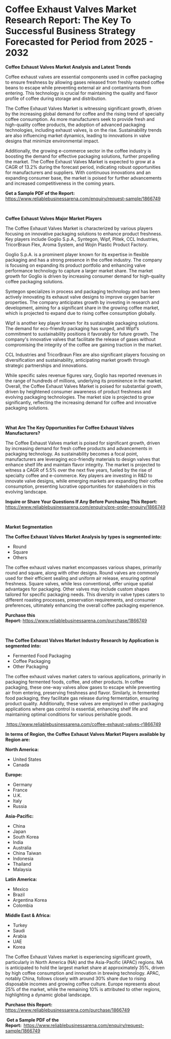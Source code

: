 <p><h1>Coffee Exhaust Valves Market Research Report: The Key To Successful Business Strategy Forecasted for Period from 2025 - 2032</h1></p><p><strong>Coffee Exhaust Valves Market Analysis and Latest Trends</strong></p>
<p><p>Coffee exhaust valves are essential components used in coffee packaging to ensure freshness by allowing gases released from freshly roasted coffee beans to escape while preventing external air and contaminants from entering. This technology is crucial for maintaining the quality and flavor profile of coffee during storage and distribution.</p><p>The Coffee Exhaust Valves Market is witnessing significant growth, driven by the increasing global demand for coffee and the rising trend of specialty coffee consumption. As more manufacturers seek to provide fresh and high-quality coffee products, the adoption of advanced packaging technologies, including exhaust valves, is on the rise. Sustainability trends are also influencing market dynamics, leading to innovations in valve designs that minimize environmental impact.</p><p>Additionally, the growing e-commerce sector in the coffee industry is boosting the demand for effective packaging solutions, further propelling the market. The Coffee Exhaust Valves Market is expected to grow at a CAGR of 13.2% during the forecast period, indicating robust opportunities for manufacturers and suppliers. With continuous innovations and an expanding consumer base, the market is poised for further advancements and increased competitiveness in the coming years.</p></p>
<p><strong>Get a Sample PDF of the Report:&nbsp;</strong> <a href="https://www.reliablebusinessarena.com/enquiry/request-sample/1866749?utm_campaign=2188&utm_medium=2&utm_source=Github&utm_content=ia&utm_term=19042025&utm_id=coffee-exhaust-valves">https://www.reliablebusinessarena.com/enquiry/request-sample/1866749</a></p>
<p>&nbsp;</p>
<p><strong>Coffee Exhaust Valves Major Market Players</strong></p>
<p><p>The Coffee Exhaust Valves Market is characterized by various players focusing on innovative packaging solutions to enhance product freshness. Key players include Goglio S.p.A., Syntegon, Wipf, Plitek, CCL Industries, TricorBraun Flex, Aroma System, and Wojin Plastic Product Factory.</p><p>Goglio S.p.A. is a prominent player known for its expertise in flexible packaging and has a strong presence in the coffee industry. The company is focusing on expanding its product portfolio and enhancing valve performance technology to capture a larger market share. The market growth for Goglio is driven by increasing consumer demand for high-quality coffee packaging solutions.</p><p>Syntegon specializes in process and packaging technology and has been actively innovating its exhaust valve designs to improve oxygen barrier properties. The company anticipates growth by investing in research and development, aiming for a significant share in the growing coffee market, which is projected to expand due to rising coffee consumption globally.</p><p>Wipf is another key player known for its sustainable packaging solutions. The demand for eco-friendly packaging has surged, and Wipf’s commitment to sustainability positions it favorably for future growth. The company's innovative valves that facilitate the release of gases without compromising the integrity of the coffee are gaining traction in the market.</p><p>CCL Industries and TricorBraun Flex are also significant players focusing on diversification and sustainability, anticipating market growth through strategic partnerships and innovations.</p><p>While specific sales revenue figures vary, Goglio has reported revenues in the range of hundreds of millions, underlying its prominence in the market. Overall, the Coffee Exhaust Valves Market is poised for substantial growth, driven by heightened consumer awareness of product freshness and evolving packaging technologies. The market size is projected to grow significantly, reflecting the increasing demand for coffee and innovative packaging solutions.</p></p>
<p>&nbsp;</p>
<p><strong>What Are The Key Opportunities For Coffee Exhaust Valves Manufacturers?</strong></p>
<p><p>The Coffee Exhaust Valves market is poised for significant growth, driven by increasing demand for fresh coffee products and advancements in packaging technology. As sustainability becomes a focal point, manufacturers are leveraging eco-friendly materials to design valves that enhance shelf life and maintain flavor integrity. The market is projected to witness a CAGR of 5.5% over the next five years, fueled by the rise of specialty coffee and e-commerce. Key players are investing in R&D to innovate valve designs, while emerging markets are expanding their coffee consumption, presenting lucrative opportunities for stakeholders in this evolving landscape.</p></p>
<p><strong>Inquire or Share Your Questions If Any Before Purchasing This Report:</strong> <a href="https://www.reliablebusinessarena.com/enquiry/pre-order-enquiry/1866749?utm_campaign=2188&utm_medium=2&utm_source=Github&utm_content=ia&utm_term=19042025&utm_id=coffee-exhaust-valves">https://www.reliablebusinessarena.com/enquiry/pre-order-enquiry/1866749</a></p>
<p>&nbsp;</p>
<p><strong>Market Segmentation</strong></p>
<p><strong>The Coffee Exhaust Valves Market Analysis by types is segmented into:</strong></p>
<p><ul><li>Round</li><li>Square</li><li>Others</li></ul></p>
<p><p>The coffee exhaust valves market encompasses various shapes, primarily round and square, along with other designs. Round valves are commonly used for their efficient sealing and uniform air release, ensuring optimal freshness. Square valves, while less conventional, offer unique spatial advantages for packaging. Other valves may include custom shapes tailored for specific packaging needs. This diversity in valve types caters to different roasting processes, preservation requirements, and consumer preferences, ultimately enhancing the overall coffee packaging experience.</p></p>
<p><strong>Purchase this Report:&nbsp;</strong><a href="https://www.reliablebusinessarena.com/purchase/1866749?utm_campaign=2188&utm_medium=2&utm_source=Github&utm_content=ia&utm_term=19042025&utm_id=coffee-exhaust-valves">https://www.reliablebusinessarena.com/purchase/1866749</a></p>
<p>&nbsp;</p>
<p><strong>The Coffee Exhaust Valves Market Industry Research by Application is segmented into:</strong></p>
<p><ul><li>Fermented Food Packaging</li><li>Coffee Packaging</li><li>Other Packaging</li></ul></p>
<p><p>The coffee exhaust valves market caters to various applications, primarily in packaging fermented foods, coffee, and other products. In coffee packaging, these one-way valves allow gases to escape while preventing air from entering, preserving freshness and flavor. Similarly, in fermented food packaging, they facilitate gas release during fermentation, ensuring product quality. Additionally, these valves are employed in other packaging applications where gas control is essential, enhancing shelf life and maintaining optimal conditions for various perishable goods.</p></p>
<p><a href="https://www.reliablebusinessarena.com/coffee-exhaust-valves-r1866749?utm_campaign=2188&utm_medium=2&utm_source=Github&utm_content=ia&utm_term=19042025&utm_id=coffee-exhaust-valves">&nbsp;https://www.reliablebusinessarena.com/coffee-exhaust-valves-r1866749</a></p>
<p><strong>In terms of Region, the Coffee Exhaust Valves Market Players available by Region are:</strong></p>
<p>
    <p> <strong> North America: </strong>
        <ul>
            <li>United States</li>
            <li>Canada</li>
        </ul>
        </p> 
    <p> <strong> Europe: </strong>
        <ul>
            <li>Germany</li>
            <li>France</li>
            <li>U.K.</li>
            <li>Italy</li>
            <li>Russia</li>
        </ul>
        </p> 
    <p> <strong> Asia-Pacific: </strong>
        <ul>
            <li>China</li>
            <li>Japan</li>
            <li>South Korea</li>
            <li>India</li>
            <li>Australia</li>
            <li>China Taiwan</li>
            <li>Indonesia</li>
            <li>Thailand</li>
            <li>Malaysia</li>
        </ul>
        </p> 
    <p> <strong> Latin America: </strong>
        <ul>
            <li>Mexico</li>
            <li>Brazil</li>
            <li>Argentina Korea</li>
            <li>Colombia</li>
        </ul>
        </p> 
    <p> <strong> Middle East & Africa: </strong>
        <ul>
            <li>Turkey</li>
            <li>Saudi</li>
            <li>Arabia</li>
            <li>UAE</li>
            <li>Korea</li>
        </ul>
    </p>
    </p>
<p><p>The Coffee Exhaust Valves market is experiencing significant growth, particularly in North America (NA) and the Asia-Pacific (APAC) regions. NA is anticipated to hold the largest market share at approximately 35%, driven by high coffee consumption and innovation in brewing technology. APAC, notably China, follows closely with around 30% share due to rising disposable incomes and growing coffee culture. Europe represents about 25% of the market, while the remaining 10% is attributed to other regions, highlighting a dynamic global landscape.</p></p>
<p><strong>Purchase this Report: </strong><a href="https://www.reliablebusinessarena.com/purchase/1866749?utm_campaign=2188&utm_medium=2&utm_source=Github&utm_content=ia&utm_term=19042025&utm_id=coffee-exhaust-valves">https://www.reliablebusinessarena.com/purchase/1866749</a></p>
<p>&nbsp;<strong>Get a Sample PDF of the Report:&nbsp;&nbsp;</strong><a href="https://www.reliablebusinessarena.com/enquiry/request-sample/1866749?utm_campaign=2188&utm_medium=2&utm_source=Github&utm_content=ia&utm_term=19042025&utm_id=coffee-exhaust-valves">https://www.reliablebusinessarena.com/enquiry/request-sample/1866749</a></p>
<p><strong></strong></p>
<p><p></p><p></p><p></p></p>